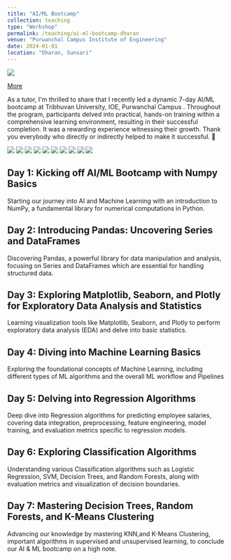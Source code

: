 ```yaml
---
title: "AI/ML Bootcamp"
collection: teaching
type: "Workshop"
permalink: /teaching/ai-ml-bootcamp-dharan
venue: "Purwanchal Campus Institute of Engineering"
date: 2024-01-01
location: "Dharan, Sunsari"
---
```

<img src="../images/ai-ml-home.jpeg">

[More](https://www.linkedin.com/posts/kshitizregmi_as-a-tutor-im-thrilled-to-share-that-i-activity-7149789327433048064-2qjz)

As a tutor, I'm thrilled to share that I recently led a dynamic 7-day AI/ML bootcamp at Tribhuvan University, IOE, Purwanchal Campus . Throughout the program, participants delved into practical, hands-on training within a comprehensive learning environment, resulting in their successful completion. It was a rewarding experience witnessing their growth. Thank you everybody who directly or indirectly helped to make it successful. 🙏 


<img src="../images/day1-1.jpg">


<img src="../images/day2-1.jpg">

<img src="../images/day3-1.jpg">

<img src="../images/day4-1.jpg">

<img src="../images/day5-1.jpeg">
<img src="../images/day-.jpg">

<img src="../images/day6-1.jpg">


<img src="../images/day6-2.jpeg">

<img src="../images/te.jpeg">

<img src="../images/closing.jpeg">

## Day 1: Kicking off AI/ML Bootcamp with Numpy Basics
Starting our journey into AI and Machine Learning with an introduction to NumPy, a fundamental library for numerical computations in Python.

## Day 2: Introducing Pandas: Uncovering Series and DataFrames
Discovering Pandas, a powerful library for data manipulation and analysis, focusing on Series and DataFrames which are essential for handling structured data.

## Day 3: Exploring Matplotlib, Seaborn, and Plotly for Exploratory Data Analysis and Statistics
Learning visualization tools like Matplotlib, Seaborn, and Plotly to perform exploratory data analysis (EDA) and delve into basic statistics.

## Day 4: Diving into Machine Learning Basics
Exploring the foundational concepts of Machine Learning, including different types of ML algorithms and the overall ML workflow and Pipelines

## Day 5: Delving into Regression Algorithms
Deep dive into Regression algorithms for predicting employee salaries, covering data integration, preprocessing, feature engineering, model training, and evaluation metrics specific to regression models.

## Day 6: Exploring Classification Algorithms
Understanding various Classification algorithms such as Logistic Regression, SVM, Decision Trees, and Random Forests, along with evaluation metrics and visualization of decision boundaries.

## Day 7: Mastering Decision Trees, Random Forests, and K-Means Clustering
Advancing our knowledge by mastering KNN,and K-Means Clustering, important algorithms in supervised and unsupervised learning, to conclude our AI & ML bootcamp on a high note.



